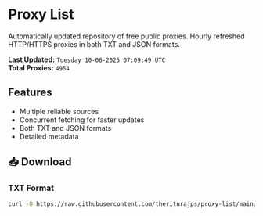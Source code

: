 # Proxy List

Automatically updated repository of free public proxies. Hourly refreshed HTTP/HTTPS proxies in both TXT and JSON formats.

**Last Updated:** `Tuesday 10-06-2025 07:09:49 UTC`  
**Total Proxies:** `4954`

## Features
- Multiple reliable sources
- Concurrent fetching for faster updates
- Both TXT and JSON formats
- Detailed metadata

## 📥 Download

### TXT Format
```bash
curl -O https://raw.githubusercontent.com/theriturajps/proxy-list/main/proxies.txt